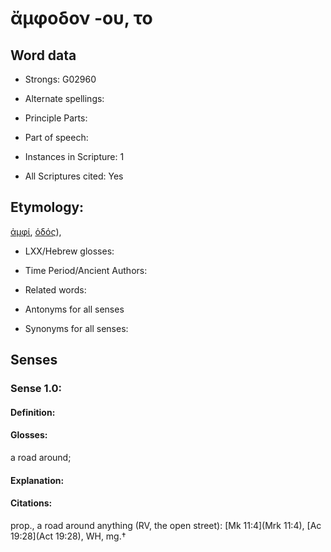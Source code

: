 # ἄμφοδον -ου, το

<!-- Status: S2=NeedsEdits -->
<!-- Lexica used for edits:   -->

## Word data

* Strongs: G02960

* Alternate spellings:



* Principle Parts: 


* Part of speech: 


* Instances in Scripture: 1

* All Scriptures cited: Yes

## Etymology: 

[ἀμφί](), [ὁδός]()),

* LXX/Hebrew glosses: 


* Time Period/Ancient Authors: 


* Related words: 

* Antonyms for all senses

* Synonyms for all senses: 


## Senses 


### Sense  1.0: 

#### Definition: 

#### Glosses: 

a road around; 

#### Explanation: 


#### Citations: 

prop., a road around anything (RV, the open street): [Mk 11:4](Mrk 11:4), [Ac 19:28](Act 19:28), WH, mg.†
